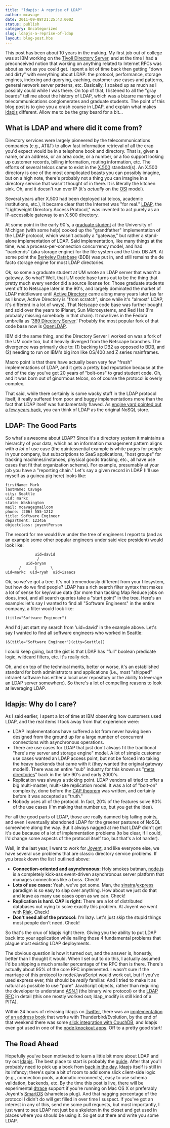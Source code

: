 ```yaml
---
title: "ldapjs: A reprise of LDAP"
author: mcavage
date: 2011-09-08T21:25:43.000Z
status: publish
category: Uncategorized
slug: ldapjs-a-reprise-of-ldap
layout: blog-post.hbs
---
```


This post has been about 10 years in the making. My first job out of college was at IBM working on the [Tivoli Directory Server](http://www-01.ibm.com/software/tivoli/products/directory-server/ "Tivoli Directory Server"), and at the time I had a preconceived notion that working on anything related to Internet RFCs was about as hot as you could get. I spent a lot of time back then getting "down and dirty" with everything about LDAP: the protocol, performance, storage engines, indexing and querying, caching, customer use cases and patterns, general network server patterns, etc. Basically, I soaked up as much as I possibly could while I was there. On top of that, I listened to all the "gray beards" tell me about the history of LDAP, which was a bizarre marriage of telecommunications conglomerates and graduate students. The point of this blog post is to give you a crash course in LDAP, and explain what makes [ldapjs](http://ldapjs.org "ldapjs") different. Allow me to be the gray beard for a bit...

## What is LDAP and where did it come from?

Directory services were largely pioneered by the telecommunications companies (e.g., AT&T) to allow fast information retrieval of all the crap you'd expect would be in a telephone book and directory. That is, given a name, or an address, or an area code, or a number, or a foo support looking up customer records, billing information, routing information, etc. The efforts of several telcos came to exist in the [X.500](https://en.wikipedia.org/wiki/X.500 "X.500") standard(s). An X.500 directory is one of the most complicated beasts you can possibly imagine, but on a high note, there's probably not a thing you can imagine in a directory service that wasn't thought of in there. It is literally the kitchen sink. Oh, and it doesn't run over IP (it's _actually_ on the [OSI](https://en.wikipedia.org/wiki/OSI_model "OSI Model") model).

Several years after X.500 had been deployed (at telcos, academic institutions, etc.), it became clear that the Internet was "for real." [LDAP](https://en.wikipedia.org/wiki/Lightweight_Directory_Access_Protocol "LDAP"), the "Lightweight Directory Access Protocol," was invented to act purely as an IP-accessible gateway to an X.500 directory.

At some point in the early 90's, a [graduate student](https://en.wikipedia.org/wiki/Tim_Howes "Tim Howes") at the University of Michigan (with some help) cooked up the "grandfather" implementation of the LDAP protocol, which wasn't actually a "gateway," but rather a stand-alone implementation of LDAP. Said implementation, like many things at the time, was a process-per-connection concurrency model, and had "backends" (aka storage engine) for the file system and the Unix DB API. At some point the [Berkeley Database](http://www.oracle.com/technetwork/database/berkeleydb/index.html "Berkeley Database") (BDB) was put in, and still remains the de facto storage engine for most LDAP directories.

Ok, so some a graduate student at UM wrote an LDAP server that wasn't a gateway. So what? Well, that UM code base turns out to be the thing that pretty much every vendor did a source license for. Those graduate students went off to Netscape later in the 90's, and largely dominated the market of LDAP middleware until [Active Directory](https://en.wikipedia.org/wiki/Active_Directory "Active Directory") came along many years later (as far as I know, Active Directory is "from scratch", since while it's "almost" LDAP, it's different in a lot of ways). That Netscape code base was further bought and sold over the years to iPlanet, Sun Microsystems, and Red Hat (I'm probably missing somebody in that chain). It now lives in the Fedora umbrella as '[389 Directory Server](http://directory.fedoraproject.org/ "389 Directory Server").' Probably the most popular fork of that code base now is [OpenLDAP](http://www.openldap.org/ "OpenLDAP").

IBM did the same thing, and the Directory Server I worked on was a fork of the UM code too, but it heavily diverged from the Netscape branches. The divergence was primarily due to: (1) backing to DB2 as opposed to BDB, and (2) needing to run on IBM's big iron like OS/400 and Z series mainframes.

Macro point is that there have actually been very few "fresh" implementations of LDAP, and it gets a pretty bad reputation because at the end of the day you've got 20 years of "bolt-ons" to grad student code. Oh, and it was born out of ginormous telcos, so of course the protocol is overly complex.

That said, while there certainly is some wacky stuff in the LDAP protocol itself, it really suffered from poor and buggy implementations more than the fact that LDAP itself was fundamentally flawed. As [engine yard pointed out a few years back](http://www.engineyard.com/blog/2009/ldap-directories-the-forgotten-nosql/ "Engine Yard LDAP"), you can think of LDAP as the original NoSQL store.

## LDAP: The Good Parts

So what's awesome about LDAP? Since it's a directory system it maintains a hierarchy of your data, which as an information management pattern aligns with _a lot_ of use case (the quintessential example is white pages for people in your company, but subscriptions to SaaS applications, "host groups" for tracking machines/instances, physical goods tracking, etc., all have use cases that fit that organization scheme). For example, presumably at your job you have a "reporting chain." Let's say a given record in LDAP (I'll use myself as a guinea pig here) looks like:

```
firstName: Mark
lastName: Cavage
city: Seattle
uid: markc
state: Washington
mail: mcavagegmailcom
phone: (206) 555-1212
title: Software Engineer
department: 123456
objectclass: joyentPerson
```

The record for me would live under the tree of engineers I report to (and as an example some other popular engineers under said vice president) would look like:

```
             uid=david
              /
         uid=bryan
      /      |      \
uid=markc  uid=ryah  uid=isaacs
```

Ok, so we've got a tree. It's not tremendously different from your filesystem, but how do we find people? LDAP has a rich search filter syntax that makes a lot of sense for key/value data (far more than tacking Map Reduce jobs on does, imo), and all search queries take a "start point" in the tree. Here's an example: let's say I wanted to find all "Software Engineers" in the entire company, a filter would look like:

```
(title="Software Engineer")
```

And I'd just start my search from 'uid=david' in the example above. Let's say I wanted to find all software engineers who worked in Seattle:

```
(&(title="Software Engineer")(city=Seattle))
```

I could keep going, but the gist is that LDAP has "full" boolean predicate logic, wildcard filters, etc. It's really rich.

Oh, and on top of the technical merits, better or worse, it's an established standard for both administrators and applications (i.e., most "shipped" intranet software has either a local user repository or the ability to leverage an LDAP server somewhere). So there's a lot of compelling reasons to look at leveraging LDAP.

## ldapjs: Why do I care?

As I said earlier, I spent a lot of time at IBM observing how customers used LDAP, and the real items I took away from that experience were:

* LDAP implementations have suffered a lot from never having been designed from the ground up for a large number of concurrent connections with asynchronous operations.
* There are use cases for LDAP that just don't always fit the traditional "here's my server and storage engine" model. A lot of simple customer use cases wanted an LDAP access point, but not be forced into taking the heavy backends that came with it (they wanted the original gateway model!). There was an entire "sub" industry for this known as "[meta directories](https://en.wikipedia.org/wiki/Metadirectory "Metadirectory")" back in the late 90's and early 2000's.
* Replication was always a sticking point. LDAP vendors all tried to offer a big multi-master, multi-site replication model. It was a lot of "bolt-on" complexity, done before the [CAP theorem](https://en.wikipedia.org/wiki/CAP_theorem "CAP Theorem") was written, and certainly before it was accepted as "truth."
* Nobody uses all of the protocol. In fact, 20% of the features solve 80% of the use cases (I'm making that number up, but you get the idea).

For all the good parts of LDAP, those are really damned big failing points, and even I eventually abandoned LDAP for the greener pastures of NoSQL somewhere along the way. But it always nagged at me that LDAP didn't get it's due because of a lot of implementation problems (to be clear, if I could, I'd change some aspects of the protocol itself too, but that's a lot harder).

Well, in the last year, I went to work for [Joyent](http://www.joyent.com/ "Joyent"), and like everyone else, we have several use problems that are classic directory service problems. If you break down the list I outlined above:

* **Connection-oriented and asynchronous:** Holy smokes batman, [node.js](https://nodejs.org/ "node.js") is a completely kick-ass event-driven asynchronous server platform that manages connections like a boss. Check!
* **Lots of use cases:** Yeah, we've got some. Man, the [sinatra](http://www.sinatrarb.com/ "sinatra")/[express](http://expressjs.com/ "express") paradigm is so easy to slap over anything. How about we just do that and leave as many use cases open as we can. Check!
* **Replication is hard. CAP is right:** There are a lot of distributed databases out vying to solve exactly this problem. At Joyent we went with [Riak](http://www.basho.com/ "Riak"). Check!
* **Don't need all of the protocol:** I'm lazy. Let's just skip the stupid things most people don't need. Check!

So that's the crux of ldapjs right there. Giving you the ability to put LDAP back into your application while nailing those 4 fundamental problems that plague most existing LDAP deployments.

The obvious question is how it turned out, and the answer is, honestly, better than I thought it would. When I set out to do this, I actually assumed I'd be shipping a much smaller percentage of the RFC than is there. There's actually about 95% of the core RFC implemented. I wasn't sure if the marriage of this protocol to node/JavaScript would work out, but if you've used express ever, this should be _really_ familiar. And I tried to make it as natural as possible to use "pure" JavaScript objects, rather than requiring the developer to understand [ASN.1](https://en.wikipedia.org/wiki/Abstract_Syntax_Notation_One "ASN.1") (the binary wire protocol) or the [LDAP RFC](http://tools.ietf.org/html/rfc4510 "RFC 4510") in detail (this one mostly worked out; ldap\_modify is still kind of a PITA).

Within 24 hours of releasing ldapjs on [Twitter](http://twitter.com/#!/mcavage/status/106767571012952064 "twitter"), there was an [implementation of an address book](https://gist.github.com/1173999 "github ldapjs address book") that works with Thunderbird/Evolution, by the end of that weekend there was some [slick integration with CouchDB](/static/images/blog/uncategorized/ldapjs-a-reprise-of-ldap/uR16U.png), and ldapjs even got used in one of the [node knockout apps](http://twitter.com/#!/jheusala/status/108977708649811970). Off to a pretty good start!

## The Road Ahead

Hopefully you've been motivated to learn a little bit more about LDAP and try out [ldapjs](http://ldapjs.org). The best place to start is probably the [guide](http://ldapjs.org/guide.html "ldapjs guide"). After that you'll probably need to pick up a book from [back in the day](http://www.amazon.com/Understanding-Deploying-LDAP-Directory-Services/dp/0672323168). ldapjs itself is still in its infancy; there's quite a bit of room to add some slick client-side logic (e.g., connection pools, automatic reconnects), easy to use schema validation, backends, etc. By the time this post is live, there will be experimental [dtrace](https://en.wikipedia.org/wiki/DTrace) support if you're running on Mac OS X or preferably Joyent's [SmartOS](http://smartos.org/) (shameless plug). And that nagging percentage of the protocol I didn't do will get filled in over time I suspect. If you've got an interest in any of this, send me some pull requests, but most importantly, I just want to see LDAP not just be a skeleton in the closet and get used in places where you should be using it. So get out there and write you some LDAP.
